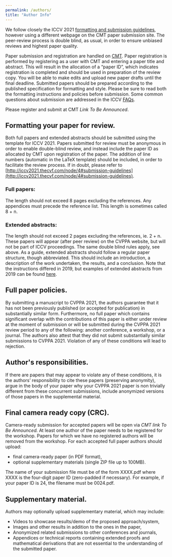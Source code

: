 ```yaml
---
permalink: /authors/
title: "Author Info"
---
```


We follow closely the ICCV 2021 [formatting and submission guidelines](http://iccv2021.thecvf.com/node/4#submission-guidelines), however using a different webpage on the CMT paper submission site. The peer-review process is double blind, as usual, in order to ensure unbiased reviews and highest paper quality.

Paper submission and registration are handled on [CMT](https://cmt3.research.microsoft.com/CVPPP2019). Paper registration is performed by registering as a user with CMT and entering a paper title and abstract. This will result in the allocation of a “paper ID”, which indicates registration is completed and should be used in preparation of the review copy. You will be able to make edits and upload new paper drafts until the final deadline. Submitted papers should be prepared according to the published specification for formatting and style. Please be sure to read both the formatting instructions and policies before submission. Some common questions about submission are addressed in the ICCV [FAQs](http://iccv2021.thecvf.com/node/4#authors-faqs).

Please register and submit at CMT *Link To Be Announced*.

## Formatting your paper for review.
Both full papers and extended abstracts should be submitted using the template for ICCV 2021.  Papers submitted for review must be anonymous in order to enable double-blind review, and instead include the paper ID as allocated by CMT upon registration of the paper. The addition of line numbers (automatic in the LaTeX template) should be included, in order to facilitate the review process. If in doubt, please refer to [http://iccv2021.thecvf.com/node/4#submission-guidelines](http://iccv2021.thecvf.com/node/4#submission-guidelines).

### Full papers:
The length should not exceed 8 pages excluding the references. Any appendices must precede the reference list. This length is sometimes called 8 + n.

### Extended abstracts: 
The length should not exceed 2 pages excluding the references, ie. 2 + n.  These papers will appear (after peer review) on the CVPPA website, but will not be part of ICCV proceedings. The same double blind rules apply, see above.  As a guide, extended abstracts should follow a regular paper structure, though abbreviated. This should include an introduction, a description of the work undertaken, the results, and a conclusion. Note that the instructions differed in 2019, but examples of extended abstracts from 2019 can be found [here](https://www.plant-phenotyping.org/CVPPP2019-Proceedings).

## Full paper policies.

By submitting a manuscript to CVPPA 2021, the authors guarantee that it has not been previously published (or accepted for publication) in substantially similar form. Furthermore, no full paper which contains significant overlap with the contributions of this paper is either under review at the moment of submission or will be submitted during the CVPPA 2021 review period to any of the following: another conference, a workshop, or a journal. The authors also attest that they did not submit substantially similar submissions to CVPPA 2021. Violation of any of these conditions will lead to rejection.

## Author's responsibilities.

If there are papers that may appear to violate any of these conditions, it is the authors’ responsibility to cite these papers (preserving anonymity), argue in the body of your paper why your CVPPA 2021 paper is non trivially different from these concurrent submissions, include anonymized versions of those papers in the supplemental material.

## Final camera ready copy (CRC).

Camera-ready submission for accepted papers will be open via *CMT link To Be Announced.*  At least one author of the paper needs to be registered for the workshop. Papers for which we have no registered authors will be removed from the workshop. For each accepted full paper authors should upload:
- final camera-ready paper (in PDF format),
- optional supplementary materials (single ZIP file up to 100MB).

The name of your submission file must be of the form XXXX.pdf where XXXX is the four-digit paper ID (zero-padded if necessary). For example, if your paper ID is 24, the filename must be 0024.pdf.

## Supplementary material. 
Authors may optionally upload supplementary material, which may include:
- Videos to showcase results/demo of the proposed approach/system,
- Images and other results in addition to the ones in the paper,
- Anonymized related submissions to other conferences and journals,
- Appendices or technical reports containing extended proofs and mathematical derivations that are not essential to the understanding of the submitted paper.





